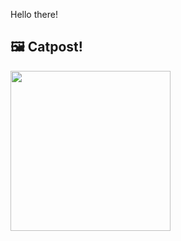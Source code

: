 Hello there!



## 🖼️ Catpost!

<sub>
    <img src="https://cdn2.thecatapi.com/images/8k5.gif" height="256">
</sub>

